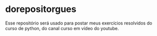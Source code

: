 # dorepositorgues
Esse repositório será usado para postar meus exercícios resolvidos do curso de python, do canal curso em vídeo do youtube.
